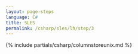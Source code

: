 ```yaml
---
layout: page-steps
language: C#
title: SLES
permalink: /csharp/sles/lh/step/3
---
```


{% include partials/csharp/columnstoreunix.md %}
